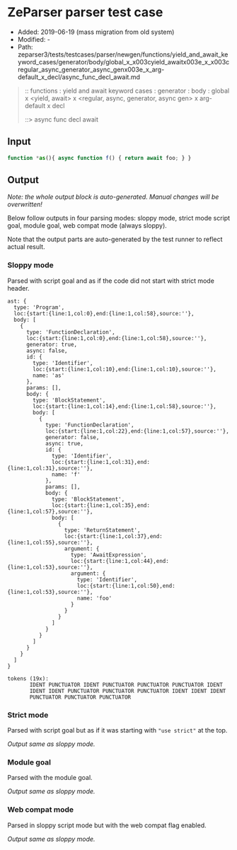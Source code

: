 # ZeParser parser test case

- Added: 2019-06-19 (mass migration from old system)
- Modified: -
- Path: zeparser3/tests/testcases/parser/newgen/functions/yield_and_await_keyword_cases/generator/body/global_x_x003cyield_awaitx003e_x_x003cregular_async_generator_async_genx003e_x_arg-default_x_decl/async_func_decl_await.md

> :: functions : yield and await keyword cases : generator : body : global x <yield, await> x <regular, async, generator, async gen> x arg-default x decl
>
> ::> async func decl await

## Input

`````js
function *as(){ async function f() { return await foo; } }
`````

## Output

_Note: the whole output block is auto-generated. Manual changes will be overwritten!_

Below follow outputs in four parsing modes: sloppy mode, strict mode script goal, module goal, web compat mode (always sloppy).

Note that the output parts are auto-generated by the test runner to reflect actual result.

### Sloppy mode

Parsed with script goal and as if the code did not start with strict mode header.

`````
ast: {
  type: 'Program',
  loc:{start:{line:1,col:0},end:{line:1,col:58},source:''},
  body: [
    {
      type: 'FunctionDeclaration',
      loc:{start:{line:1,col:0},end:{line:1,col:58},source:''},
      generator: true,
      async: false,
      id: {
        type: 'Identifier',
        loc:{start:{line:1,col:10},end:{line:1,col:10},source:''},
        name: 'as'
      },
      params: [],
      body: {
        type: 'BlockStatement',
        loc:{start:{line:1,col:14},end:{line:1,col:58},source:''},
        body: [
          {
            type: 'FunctionDeclaration',
            loc:{start:{line:1,col:22},end:{line:1,col:57},source:''},
            generator: false,
            async: true,
            id: {
              type: 'Identifier',
              loc:{start:{line:1,col:31},end:{line:1,col:31},source:''},
              name: 'f'
            },
            params: [],
            body: {
              type: 'BlockStatement',
              loc:{start:{line:1,col:35},end:{line:1,col:57},source:''},
              body: [
                {
                  type: 'ReturnStatement',
                  loc:{start:{line:1,col:37},end:{line:1,col:55},source:''},
                  argument: {
                    type: 'AwaitExpression',
                    loc:{start:{line:1,col:44},end:{line:1,col:53},source:''},
                    argument: {
                      type: 'Identifier',
                      loc:{start:{line:1,col:50},end:{line:1,col:53},source:''},
                      name: 'foo'
                    }
                  }
                }
              ]
            }
          }
        ]
      }
    }
  ]
}

tokens (19x):
       IDENT PUNCTUATOR IDENT PUNCTUATOR PUNCTUATOR PUNCTUATOR IDENT
       IDENT IDENT PUNCTUATOR PUNCTUATOR PUNCTUATOR IDENT IDENT IDENT
       PUNCTUATOR PUNCTUATOR PUNCTUATOR
`````

### Strict mode

Parsed with script goal but as if it was starting with `"use strict"` at the top.

_Output same as sloppy mode._

### Module goal

Parsed with the module goal.

_Output same as sloppy mode._

### Web compat mode

Parsed in sloppy script mode but with the web compat flag enabled.

_Output same as sloppy mode._
